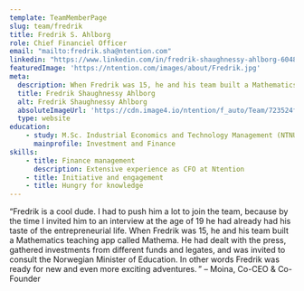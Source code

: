 ```yaml
---
template: TeamMemberPage
slug: team/fredrik
title: Fredrik S. Ahlborg
role: Chief Financiel Officer
email: "mailto:fredrik.sha@ntention.com"
linkedin: "https://www.linkedin.com/in/fredrik-shaughnessy-ahlborg-604819126/"
featuredImage: 'https://ntention.com/images/about/Fredrik.jpg'
meta:
  description: When Fredrik was 15, he and his team built a Mathematics teaching app; Mathema. He had dealt with the press, gathered investments …
  title: Fredrik Shaughnessy Ahlborg
  alt: Fredrik Shaughnessy Ahlborg
  absoluteImageUrl: 'https://cdn.image4.io/ntention/f_auto/Team/723524f4-38f1-4c35-a6b4-d321fc95f581.Jpeg'
  type: website
education:
    - study: M.Sc. Industrial Economics and Technology Management (NTNU)
      mainprofile: Investment and Finance
skills:
    - title: Finance management
      description: Extensive experience as CFO at Ntention
    - title: Initiative and engagement
    - title: Hungry for knowledge
---
```

<!BIO>
“Fredrik is a cool dude. I had to push him a lot to join the team, because by the time I invited him to an interview at the age of 19 he had already had his taste of the entrepreneurial life. When Fredrik was 15, he and his team built a Mathematics teaching app called Mathema. He had dealt with the press, gathered investments from different funds and legates, and was invited to consult the Norwegian Minister of Education. In other words Fredrik was ready for new and even more exciting adventures. ” – Moina, Co-CEO & Co-Founder
